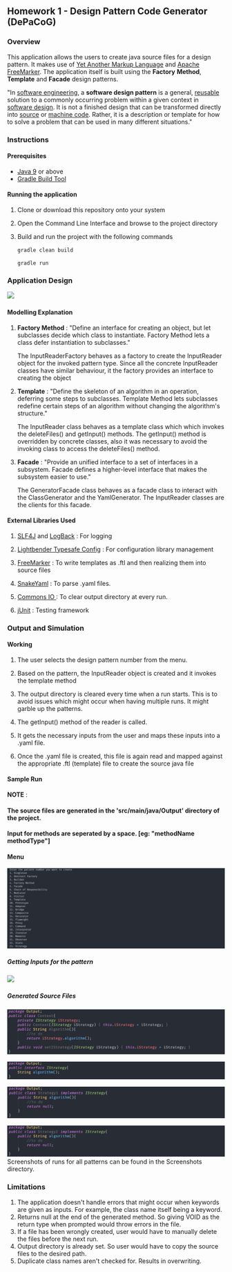 ## Homework 1 - Design Pattern Code Generator (DePaCoG)

### Overview

This application allows the users to create java source files for a design pattern. It makes use of  [Yet Another Markup Language](https://yaml.org/) and [Apache FreeMarker](https://freemarker.apache.org/docs/index.html). The application itself is built using the **Factory** **Method**, **Template** and **Facade** design patterns. 

"In [software engineering](https://en.wikipedia.org/wiki/Software_engineering), a **software design pattern** is a general, [reusable](https://en.wikipedia.org/wiki/Reusability) solution to a commonly occurring problem within a given context in [software design](https://en.wikipedia.org/wiki/Software_design). It is not a finished design that can be transformed directly into [source](https://en.wikipedia.org/wiki/Source_code) or [machine code](https://en.wikipedia.org/wiki/Machine_code). Rather, it is a description or template for how to solve a problem that can be used in many different situations."

### Instructions

#### Prerequisites

- [Java 9](https://docs.oracle.com/javase/9/) or above
- [Gradle Build Tool](https://gradle.org/)

#### Running the application

1. Clone or download this repository onto your system

2. Open the Command Line Interface and browse to the project directory

3. Build and run the project with the following commands

   ```
   gradle clean build
   ```

   ```
   gradle run
   ```

### Application Design

![](https://bitbucket.org/rahulromilkeswani/rahul_romilkeswani_hw1/raw/d552acf460d943ca49eeaeb02f97c8f0d96f2736/Screenshots/image-20200227150625955.png)

#### Modelling Explanation

1. **Factory Method** : "Define an interface for creating an object, but let subclasses decide which class to instantiate. Factory Method lets a class defer instantiation to subclasses."

   The InputReaderFactory behaves as a factory to create the InputReader object for the invoked pattern type. Since all the concrete InputReader classes have similar behaviour, it the factory provides an interface to creating the object

2. **Template** : "Define the skeleton of an algorithm in an operation, deferring some steps to subclasses. Template Method lets subclasses redefine certain steps of an algorithm without changing the algorithm's structure."

   The InputReader class behaves as a template class which which invokes the deleteFiles() and getInput() methods. 
   The getInput() method is overridden by concrete classes, also it was necessary to avoid the invoking class to access the deleteFiles() method.

3. **Facade** : "Provide an unified interface to a set of interfaces in a subsystem. Facade defines a higher-level interface that makes the subsystem easier to use."

   The GeneratorFacade class behaves as a facade class to interact with the ClassGenerator and the YamlGenerator. The InputReader classes are the clients for this facade. 

#### External Libraries Used

1.  [SLF4J](http://www.slf4j.org/index.html) and [LogBack](http://logback.qos.ch/) : For logging

2.  [Lightbender Typesafe Config](https://github.com/lightbend/config) : For configuration library management

3.  [FreeMarker](https://freemarker.apache.org/) : To write templates as .ftl and then realizing them into source files

4.  [SnakeYaml](https://mvnrepository.com/artifact/org.yaml/snakeyaml) : To parse .yaml files. 

5. [Commons IO ](https://commons.apache.org/proper/commons-io/) : To clear output directory at every run.

6. [jUnit](https://junit.org/junit4/) : Testing framework

   

### Output and Simulation

#### Working 

1. The user selects the design pattern number from the menu. 

2. Based on the pattern, the InputReader object is created and it invokes the template method

3.  The output directory is cleared every time when a run starts. This is to avoid issues which might occur when having multiple runs. It might garble up the patterns. 

4. The getInput() method of the reader is called. 

5. It gets the necessary inputs from the user and maps these inputs into a .yaml file. 

6. Once the .yaml file is created, this file is again read and mapped against the appropriate .ftl (template) file to create the source java file

   

#### Sample Run

**NOTE** :  

#### **The source files are generated in the 'src/main/java/Output' directory of the project.** 

#### **Input for methods are seperated by a space.  [eg: "methodName methodType"]**

#### **Menu**

![](https://github.com/rahulromilkeswani/design-pattern-code-generator/blob/master/Screenshots/menu.png)

##### Getting Inputs for the pattern

![](https://bitbucket.org/rahulromilkeswani/rahul_romilkeswani_hw1/raw/211c748b74090eee6ea0fc94d54688a089e24bc5/Screenshots/Strategy/Screen%20Shot%202020-02-26%20at%2022.58.51.png)

##### **Generated Source Files**

![](https://github.com/rahulromilkeswani/design-pattern-code-generator/blob/master/Screenshots/Strategy/Screen%20Shot%202020-02-26%20at%2022.59.18.png)

![](https://github.com/rahulromilkeswani/design-pattern-code-generator/blob/master/Screenshots/Strategy/Screen%20Shot%202020-02-26%20at%2022.59.37.png)

![](https://github.com/rahulromilkeswani/design-pattern-code-generator/blob/master/Screenshots/Strategy/Screen%20Shot%202020-02-26%20at%2022.59.58.png)

![](https://github.com/rahulromilkeswani/design-pattern-code-generator/blob/master/Screenshots/Strategy/Screen%20Shot%202020-02-26%20at%2023.00.15.png)
Screenshots of runs for all patterns can be found in the Screenshots directory. 

### Limitations

1. The application doesn't handle errors that might occur when keywords are given as inputs. For example, the class name itself being a keyword. 
2. Returns null at the end of the generated method. So giving VOID as the return type when prompted would throw errors in the file. 
3. If a file has been wrongly created, user would have to manually delete the files before the next run. 
4. Output directory is already set. So user would have to copy the source files to the desired path. 
5. Duplicate class names aren't checked for. Results in overwriting. 
